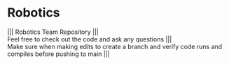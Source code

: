 # Robotics
|||  Robotics Team Repository  |||  
Feel free to check out the code and ask any questions |||  
Make sure when making edits to create a branch and verify code runs and compiles before pushing to main  |||
